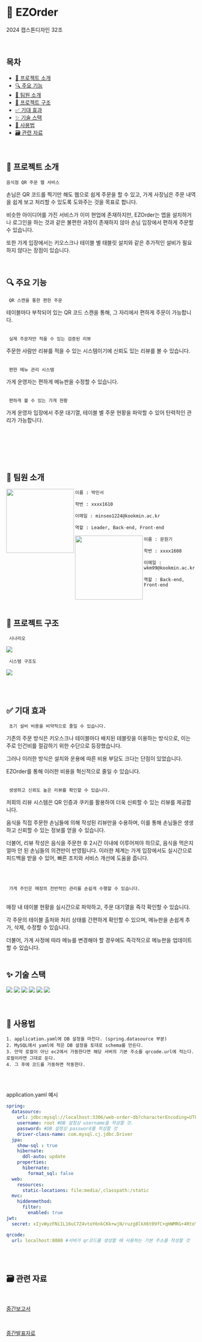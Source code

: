 # 🍱 EZOrder

2024 캡스톤디자인 32조

<br/>

## 목차
  - [📝 프로젝트 소개](#-프로젝트-소개)
  - [🔍️ 주요 기능](#️-주요-기능)
  - [👷 팀원 소개](#-팀원-소개)
  - [🚀 프로젝트 구조](#-프로젝트-구조)
  - [✅ 기대 효과](#-기대-효과)
  - [✨ 기술 스택](#-기술-스택)
  - [🔧 사용법](#-사용법)
  - [🗃️ 관련 자료](#-관련-자료)

<br/>

## 📝 프로젝트 소개

<code>음식점 QR 주문 웹 서비스</code>
<br/>

손님은 QR 코드를 찍기만 해도 웹으로 쉽게 주문을 할 수 있고, 가게 사장님은 주문 내역을 쉽게 보고 처리할 수 있도록 도와주는 것을 목표로 합니다.

비슷한 아이디어를 가진 서비스가 이미 현업에 존재하지만, EZOrder는 앱을 설치하거나 로그인을 하는 것과 같은 불편한 과정이 존재하지 않아 손님 입장에서 편하게 주문할 수 있습니다.

또한 가게 입장에서는 키오스크나 테이블 별 태블릿 설치와 같은 추가적인 설비가 필요하지 않다는 장점이 있습니다.

<br/>

## 🔍️ 주요 기능

 <code> QR 스캔을 통한 편한 주문 </code>
 <br/>
 
 테이블마다 부착되어 있는 QR 코드 스캔을 통해, 그 자리에서 편하게 주문이 가능합니다.
 <br/>
 <br/>

 <code> 실제 주문자만 적을 수 있는 검증된 리뷰 </code>
 <br/>

 주문한 사람만 리뷰를 적을 수 있는 시스템이기에 신뢰도 있는 리뷰를 볼 수 있습니다.
 <br/>
 <br/>

 <code> 편한 메뉴 관리 시스템 </code>
 <br/>
 
 가게 운영자는 편하게 메뉴판을 수정할 수 있습니다.
 <br/>
 <br/>

 <code> 편하게 볼 수 있는 가게 현황 </code>
 <br/>

 가게 운영자 입장에서 주문 대기열, 테이블 별 주문 현황을 파악할 수 있어 탄력적인 관리가 가능합니다.

 <br/><br/>


<br/><br/>

## 👷 팀원 소개


<img align="left" src="docs/images/profile/minseo.png" width="180" height="170">

```
이름 : 박민서

학번 : xxxx1610

이메일 : minseo1224@kookmin.ac.kr

역할 : Leader, Back-end, Front-end
```


<img align="left" src="docs/images/profile/wonki.png" width="180" height="170" >

```
이름 : 문원기

학번 : xxxx1608

이메일 : wkm99@kookmin.ac.kr

역할 : Back-end, Front-end
```

<br/><br/>



## 🚀 프로젝트 구조 


<code> 시나리오 </code>  

<img src="docs/images/scenario.png">

<br/>


<code> 시스템 구조도 </code>  

<img src="docs/images/system.png">


<br/><br/>

## ✅ 기대 효과

<code> 초기 설비 비용을 비약적으로 줄일 수 있습니다. </code>
 <br/>

기존의 주문 방식은 키오스크나 테이블마다 배치된 테블릿을 이용하는 방식으로, 이는 주로 인건비를 절감하기 위한 수단으로 등장했습니다. 

그러나 이러한 방식은 설치와 운용에 따른 비용 부담도 크다는 단점이 있었습니다.

EZOrder를 통해 이러한 비용을 혁신적으로 줄일 수 있습니다.
<br/>
<br/>

<code> 생생하고 신뢰도 높은 리뷰를 확인할 수 있습니다. </code>
 <br/>
 
저희의 리뷰 시스템은 QR 인증과 쿠키를 활용하여 더욱 신뢰할 수 있는 리뷰를 제공합니다.

음식을 직접 주문한 손님들에 의해 작성된 리뷰만을 수용하며, 이를 통해 손님들은 생생하고 신뢰할 수 있는 정보를 얻을 수 있습니다.

더불어, 리뷰 작성은 음식을 주문한 후 2시간 이내에 이루어져야 하므로, 음식을 먹은지 얼마 안 된 손님들의 의견만이 반영됩니다. 이러한 체계는 가게 입장에서도 실시간으로 피드백을 받을 수 있어, 빠른 조치와 서비스 개선에 도움을 줍니다.

<br/>
<br/>

<code> 가게 주인은 매장의 전반적인 관리를 손쉽게 수행할 수 있습니다. </code>
 <br/>
 
매장 내 테이블 현황을 실시간으로 파악하고, 주문 대기열을 즉각 확인할 수 있습니다.

각 주문의 테이블 출처와 처리 상태를 간편하게 확인할 수 있으며, 메뉴판을 손쉽게 추가, 삭제, 수정할 수 있습니다.

더불어, 가게 사정에 따라 메뉴를 변경해야 할 경우에도 즉각적으로 메뉴판을 업데이트할 수 있습니다.
<br/>
<br/>

## ✨ 기술 스택
<div align=left>
  <img src="https://img.shields.io/badge/html5-E34F26?style=for-the-badge&logo=html5&logoColor=white">
  <img src="https://img.shields.io/badge/css-1572B6?style=for-the-badge&logo=css3&logoColor=white">
  <img src="https://img.shields.io/badge/Javascript-DB7093?style=for-the-badge&logo=javascript&logoColor=white"/>
  <img src="https://img.shields.io/badge/thymeleaf-005F0F?style=for-the-badge&logo=thymeleaf&logoColor=white">
  <img src="https://img.shields.io/badge/spring-6DB33F?style=for-the-badge&logo=html5&logoColor=white">
  <img src="https://img.shields.io/badge/github-181717?style=for-the-badge&logo=github&logoColor=white">
</div>

<br/>
<br/>

## 🔧 사용법

```
1. application.yaml에 DB 설정을 마친다. (spring.datasource 부분)
2. MySQL에서 yaml에 적은 DB 설정을 토대로 schema를 만든다.
3. 만약 로컬이 아닌 ec2에서 가동한다면 해당 서버의 기본 주소를 qrcode.url에 적는다. 로컬이라면 그대로 둔다.
4. 그 후에 코드를 가동하면 작동한다.
```
<br/>
<br/>

application.yaml 예시
```yaml
spring:
  datasource:
    url: jdbc:mysql://localhost:3306/web-order-db?characterEncoding=UTF-8&serverTimezone=Asia/Seoul #이곳에 DB의 url을 적으면 된다.
    username: root #DB 설정상 username을 작성할 것.
    password: #DB 설정상 password를 작성할 것
    driver-class-name: com.mysql.cj.jdbc.Driver
  jpa:
    show-sql : true
    hibernate:
      ddl-auto: update
    properties:
      hibernate:
        format_sql: false
  web:
    resources:
      static-locations: file:media/,classpath:/static
  mvc:
    hiddenmethod:
      filter:
        enabled: true
jwt:
  secret: xIjvWyzFNiIL16uC7Z4vtoY6nkCKk+wjN/ruzg8lkX6t09fC+qHWMRG+4RtoYakCOQWq1bmyYH34oab36pf8Tw==

qrcode:
  url: localhost:8080 #서버가 qr코드를 생성할 때 사용하는 기본 주소를 작성할 것
```

<br/>
<br/>


## 🗃️ 관련 자료

<br/>

[중간보고서](https://github.com/kookmin-sw/capstone-2024-32/blob/master/docs/%EC%BA%A1%EC%8A%A4%ED%86%A4%EB%94%94%EC%9E%90%EC%9D%B8_%EC%A4%91%EA%B0%84%EB%B3%B4%EA%B3%A0%EC%84%9C_32%ED%8C%80.pdf)

<br/>

[중간발표자료](https://github.com/kookmin-sw/capstone-2024-32/blob/master/docs/%EC%A4%91%EA%B0%84%EB%B0%9C%ED%91%9C%EC%9E%90%EB%A3%8C_32%ED%8C%80.pdf)
